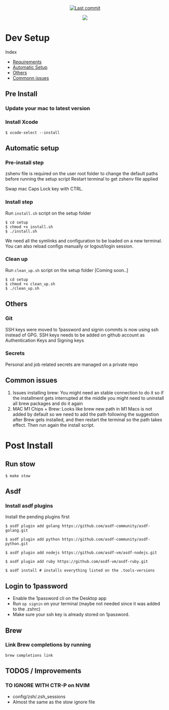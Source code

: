 <div align="center">

<a href="">
  <img alt="Last commit" src="https://img.shields.io/github/last-commit/wchavarria03/dotfiles?logo=git&style=for-the-badge"/>
</a>

[![](https://img.shields.io/badge/Neovim-0.10.1+-blueviolet.svg?style=for-the-badge&logo=Neovim)](https://github.com/neovim/neovim)

</div>

# Dev Setup

Index

- [Requirements](https://github.com/wchavarria03/dotfiles#Requirements)
- [Automatic Setup](https://github.com/wchavarria03/dotfiles#Automatic-setup)
- [Others](https://github.com/wchavarria03/dotfiles#Others)
- [Commonn issues](https://github.com/wchavarria03/dotfiles#Common-issues)

## Pre Install

### Update your mac to latest version

### Install Xcode

```
$ xcode-select --install
```

## Automatic setup

### Pre-install step

zshenv file is required on the user root folder to change the default paths before running the setup script
Restart terminal to get zshenv file applied

Swap mac Caps Lock key with CTRL.

### Install step

Run `install.sh` script on the setup folder

```
$ cd setup
$ chmod +x install.sh
$ ./install.sh
```

We need all the symlinks and configuration to be loaded on a new terminal.
You can also reload configs manually or logout/login session.

### Clean up

Run `clean_up.sh` script on the setup folder [Coming soon..]

```
$ cd setup
$ chmod +x clean_up.sh
$ ./clean_up.sh
```

## Others

### Git

SSH keys were moved to 1password and signin commits is now using ssh instead of GPG.
SSH keys needs to be added on github account as Authentication Keys and Signing keys

### Secrets

Personal and job related secrets are managed on a private repo

## Common issues

1. Issues installing brew: You might need an stable connection to do it so if the installment gets interrupted at the middle you might need to uninstall all brew packages and do it again
2. MAC M1 Chips + Brew: Looks like brew new path in M1 Macs is not added by default so we need to add the path following the suggestion after Brew gets installed, and then restart the terminal so the path takes effect. Then run again the install script.

# Post Install

## Run stow

```
$ make stow
```

## Asdf

### Install asdf plugins

Install the pending plugins first

```
$ asdf plugin add golang https://github.com/asdf-community/asdf-golang.git

$ asdf plugin add python https://github.com/asdf-community/asdf-python.git

$ asdf plugin add nodejs https://github.com/asdf-vm/asdf-nodejs.git

$ asdf plugin add ruby https://github.com/asdf-vm/asdf-ruby.git

$ asdf install # installs everything listed on the .tools-versions
```

## Login to 1password

- Enable the 1password cli on the Desktop app
- Run `op signin` on your terminal (maybe not needed since it was added to the .zshrc)
- Make sure your ssh key is already stored on 1password.

## Brew

### Link Brew completions by running

`brew completions link`

## TODOS / Improvements

### TO IGNORE WITH CTR-P on NVIM

- config/zsh/.zsh_sessions
- Almost the same as the stow ignore file

